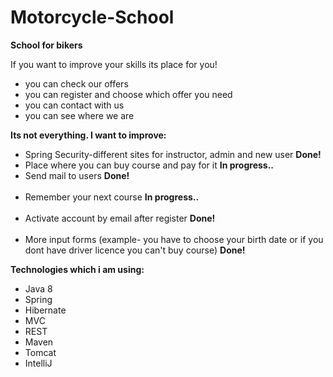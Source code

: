 # Motorcycle-School

<b>School for bikers</b> <br>

If you want to improve your skills its place for you! <br>
<ul>
<li>you can check our offers <br></li>
<li>you can register and choose which offer you need <br></li>
<li>you can contact with us <br></li>
<li>you can see where we are</li>
</ul>
<b>Its not everything. I want to improve:</b>
<ul>
<li>Spring Security-different sites for instructor, admin and new user <b>Done!</b> <br></li>
<li>Place where you can buy course and pay for it <b>In progress..</b><br></li>
  <li>Send mail to users <b>Done!</b></li><br>
  <li>Remember your next course <b>In progress..</b></li><br>
  <li>Activate account by email after register <b>Done!</b></li><br>
<li>More input forms (example- you have to choose your birth date or if you dont have driver licence you can't buy course) <b>Done!</b><br></li>
</ul>

<b>Technologies which i am using: <br></b>
<ul>
<li>Java 8 <br></li>
<li>Spring <br></li>
<li>Hibernate <br></li>
<li>MVC <br></li>
<li>REST <br></li>
<li>Maven</li>
<li>Tomcat</li>
  <li>IntelliJ</li>
  
  </ul>

